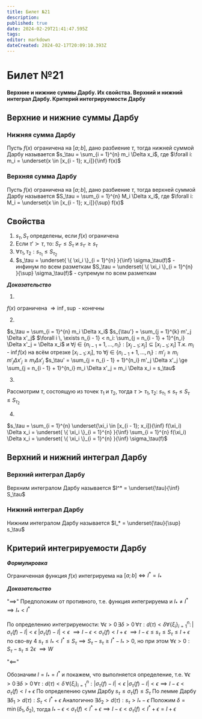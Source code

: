 ```yaml
---
title: Билет №21
description: 
published: true
date: 2024-02-29T21:41:47.595Z
tags: 
editor: markdown
dateCreated: 2024-02-17T20:09:10.393Z
---
```


# Билет №21
#### Верхние и нижние суммы Дарбу. Их свойства. Верхний и нижний интеграл Дарбу. Критерий интегрируемости Дарбу

## Верхние и нижние суммы Дарбу

### Нижняя сумма Дарбу

Пусть $f(x)$ ограничена на $[a; b]$, дано разбиение $\tau$, тогда нижней суммой Дарбу называется
$s_\tau = \sum_{i = 1}^{n} m_i \Delta x_i$, где $\forall i: m_i = \underset{x \in [x_{i - 1}; x_i]}{\inf} f(x)$

### Верхняя сумма Дарбу

Пусть $f(x)$ ограничена на $[a; b]$, дано разбиение $\tau$, тогда верхней суммой Дарбу называется 
$S_\tau = \sum_{i = 1}^{n} M_i \Delta x_i$, где $\forall i: M_i = \underset{x \in [x_{i - 1}; x_i]}{\sup} f(x)$

## Свойства

1) $s_\tau, S_\tau$ определены, если $f(x)$ ограничена
2) Если $\tau' \succ \tau$, то: $S_{\tau'} \le S_\tau$ и $s_{\tau'} \ge s_\tau$
3) ${\forall \tau_1, \tau_2: s_{\tau_1} \le S_{\tau_2}}$
4) $s_\tau = \underset{ \{ \xi_i \}_{i = 1}^{n} }{\inf} \sigma_\tau(f)$ - инфинум по всем разметкам
	$S_\tau = \underset{ \{ \xi_i \}_{i = 1}^{n} }{\sup} \sigma_\tau(f)$ - супремум по всем разметкам

***Доказательство***

1) 
$f(x)$ ограничена $\Rightarrow \inf, \sup$ - конечны  

2) 
$s_\tau = \sum_{i = 1}^{n} m_i \Delta x_i$
$s_{\tau'} = \sum_{j = 1}^{k} m'_j \Delta x'_j$
$\forall i \, \exists n_{i - 1} < n_i: \sum_{j = n_{i - 1} + 1}^{n_i} \Delta x'_j = \Delta x_i$ и $\forall j \in \{ n_{i - 1} + 1, ..., n_i \}: [x_{j - 1}; x_j] \subseteq [x_{i - 1}; x_i]$
Т.к. $m_i$ - $\inf f(x)$ на всём отрезке $[x_{i-1}; x_i]$, то $\forall j \in \{ n_{i - 1} + 1, ..., n_i \}: m'_j \ge m_i$
$m'_j \Delta x'_j \ge m_i \Delta x'_j$
$s_\tau' = \sum_{j = n_{i - 1} + 1}^{n_i} m'_j \Delta x'_j \ge \sum_{j = n_{i - 1} + 1}^{n_i} m_i \Delta x'_j = m_i \Delta x_i = s_\tau$
        
3)
Рассмотрим $\tau$, состоящую из точек $\tau_1$ и $\tau_2$, тогда
${\tau \succ \tau_1, \tau_2:\ s_{\tau_1} \le s_{\tau} \le S_\tau \le S_{\tau_2}}$

4)
$s_\tau = \sum_{i = 1}^{n} \underset{\xi_i \in [x_{i - 1}; x_i]}{\inf} f(\xi_i) \Delta x_i = \underset{ \{ \xi_i \}_{i = 1}^{n} }{\inf} \sum_{i = 1}^{n} f(\xi_i) \Delta x_i = \underset{ \{ \xi_i \}_{i = 1}^{n} }{\inf} \sigma_\tau(f)$

## Верхний и нижний интеграл Дарбу

### Верхний интеграл Дарбу

Верхним интегралом Дарбу называется $I^* = \underset{\tau}{\inf} S_\tau$ 

### Нижний интеграл Дарбу

Нижним интегралом Дарбу называется $I_* = \underset{\tau}{\sup} s_\tau$ 

## Критерий интегрируемости Дарбу

***Формулировка***

Ограниченная функция $f(x)$ интегрируема на $[a; b] \iff I^* = I_*$

***Доказательство***

"$\implies$"
Предположим от противного, т.е. функция интегрируема и $I_* \ne I^* \implies I_* < I^*$

По определению интегрируемости:
$\forall \epsilon > 0 \, \exists \delta > 0 \, \forall \tau: d(\tau) < \delta \forall \{ \xi_i \}_{i = 1}^{n}: \, | \sigma_\tau(f) - I | < \epsilon$
$| \sigma_\tau(f) - I | < \epsilon$
$\implies I - \epsilon < \sigma_\tau(f) < I + \epsilon$
$\implies I - \epsilon \le s_\tau \le S_\tau \le I + \epsilon$ по сво-ву 4
$s_\tau \le I_* < I^* \le S_\tau \implies S_\tau - s_\tau \ge I^* - I_* > 0$, но при этом $\forall \epsilon > 0: S_\tau - s_\tau \le 2 \epsilon$
$\implies W$

"$\impliedby$"

Обозначим $I = I_* = I^*$ и покажем, что выполняется определение, т.е.
$\forall \epsilon > 0 \, \exists \delta > 0 \, \forall \tau: d(\tau) < \delta \, \forall \{ \xi_i \}_{i = 1}^{n}: | \sigma_\tau(f) - I | < \epsilon$
$| \sigma_\tau(f) - I | < \epsilon \implies I - \epsilon < \sigma_\tau(f) < I + \epsilon$
По определению сумм Дарбу $s_\tau \le \sigma_\tau(f) \le S_\tau$
По лемме Дарбу $\exists \delta_1 > d(\tau):  S_\tau < I^* + \epsilon$
Аналогично $\exists \delta_2 > d(\tau): s_\tau > I_* - \epsilon$
Положим $\delta = \min(\delta_1, \delta_2)$, тогда $I_* - \epsilon < \sigma_\tau(f) < I^* + \epsilon \implies I - \epsilon < \sigma_\tau(f) < I^* + \epsilon = I + \epsilon$
